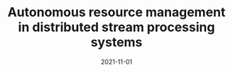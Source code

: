 ---
title: "Autonomous resource management in distributed stream processing systems"
collection: publications
category: conferences
permalink: /publication/2021-autonomous-resource-management
#excerpt: 'This paper is about the number 1. The number 2 is left for future work.'
date: 2021-11-01
#venue: 'Proceedings of the 22nd International Middleware Conference: Doctoral Symposium'
#slidesurl: 'http://pratyushagnihotri.github.io/files/slides1.pdf'
paperurl: 'https://www.kom.tu-darmstadt.de/assets/1bfae79c-e526-4acc-bf95-624738054de8/Agn21-1.pdf'
bibtexurl: 'https://dl.acm.org/doi/10.1145/3491087.3493680'
citation: '<b>Agnihotri, Pratyush</b>. (2021). &quot;Autonomous resource management in distributed stream processing systems.&quot; <i>Proceedings of the 22nd International Middleware Conference: Doctoral Symposium</i>.'

---